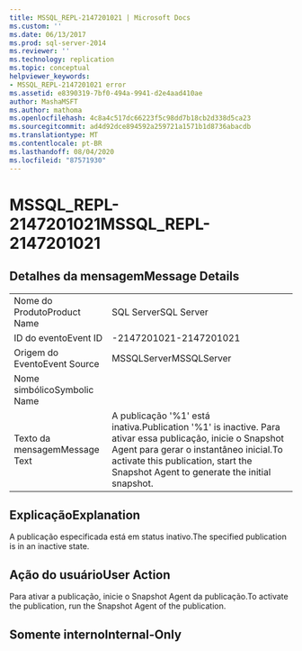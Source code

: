 ```yaml
---
title: MSSQL_REPL-2147201021 | Microsoft Docs
ms.custom: ''
ms.date: 06/13/2017
ms.prod: sql-server-2014
ms.reviewer: ''
ms.technology: replication
ms.topic: conceptual
helpviewer_keywords:
- MSSQL_REPL-2147201021 error
ms.assetid: e8390319-7bf0-494a-9941-d2e4aad410ae
author: MashaMSFT
ms.author: mathoma
ms.openlocfilehash: 4c8a4c517dc66223f5c98dd7b18cb2d338d5ca23
ms.sourcegitcommit: ad4d92dce894592a259721a1571b1d8736abacdb
ms.translationtype: MT
ms.contentlocale: pt-BR
ms.lasthandoff: 08/04/2020
ms.locfileid: "87571930"
---
```

# <a name="mssql_repl-2147201021"></a><span data-ttu-id="2dd0a-102">MSSQL_REPL-2147201021</span><span class="sxs-lookup"><span data-stu-id="2dd0a-102">MSSQL_REPL-2147201021</span></span>
    
## <a name="message-details"></a><span data-ttu-id="2dd0a-103">Detalhes da mensagem</span><span class="sxs-lookup"><span data-stu-id="2dd0a-103">Message Details</span></span>  
  
|||  
|-|-|  
|<span data-ttu-id="2dd0a-104">Nome do Produto</span><span class="sxs-lookup"><span data-stu-id="2dd0a-104">Product Name</span></span>|<span data-ttu-id="2dd0a-105">SQL Server</span><span class="sxs-lookup"><span data-stu-id="2dd0a-105">SQL Server</span></span>|  
|<span data-ttu-id="2dd0a-106">ID do evento</span><span class="sxs-lookup"><span data-stu-id="2dd0a-106">Event ID</span></span>|<span data-ttu-id="2dd0a-107">-2147201021</span><span class="sxs-lookup"><span data-stu-id="2dd0a-107">-2147201021</span></span>|  
|<span data-ttu-id="2dd0a-108">Origem do Evento</span><span class="sxs-lookup"><span data-stu-id="2dd0a-108">Event Source</span></span>|<span data-ttu-id="2dd0a-109">MSSQLServer</span><span class="sxs-lookup"><span data-stu-id="2dd0a-109">MSSQLServer</span></span>|  
|<span data-ttu-id="2dd0a-110">Nome simbólico</span><span class="sxs-lookup"><span data-stu-id="2dd0a-110">Symbolic Name</span></span>||  
|<span data-ttu-id="2dd0a-111">Texto da mensagem</span><span class="sxs-lookup"><span data-stu-id="2dd0a-111">Message Text</span></span>|<span data-ttu-id="2dd0a-112">A publicação '%1' está inativa.</span><span class="sxs-lookup"><span data-stu-id="2dd0a-112">Publication '%1' is inactive.</span></span> <span data-ttu-id="2dd0a-113">Para ativar essa publicação, inicie o Snapshot Agent para gerar o instantâneo inicial.</span><span class="sxs-lookup"><span data-stu-id="2dd0a-113">To activate this publication, start the Snapshot Agent to generate the initial snapshot.</span></span>|  
  
## <a name="explanation"></a><span data-ttu-id="2dd0a-114">Explicação</span><span class="sxs-lookup"><span data-stu-id="2dd0a-114">Explanation</span></span>  
 <span data-ttu-id="2dd0a-115">A publicação especificada está em status inativo.</span><span class="sxs-lookup"><span data-stu-id="2dd0a-115">The specified publication is in an inactive state.</span></span>  
  
## <a name="user-action"></a><span data-ttu-id="2dd0a-116">Ação do usuário</span><span class="sxs-lookup"><span data-stu-id="2dd0a-116">User Action</span></span>  
 <span data-ttu-id="2dd0a-117">Para ativar a publicação, inicie o Snapshot Agent da publicação.</span><span class="sxs-lookup"><span data-stu-id="2dd0a-117">To activate the publication, run the Snapshot Agent of the publication.</span></span>  
  
## <a name="internal-only"></a><span data-ttu-id="2dd0a-118">Somente interno</span><span class="sxs-lookup"><span data-stu-id="2dd0a-118">Internal-Only</span></span>  
  
